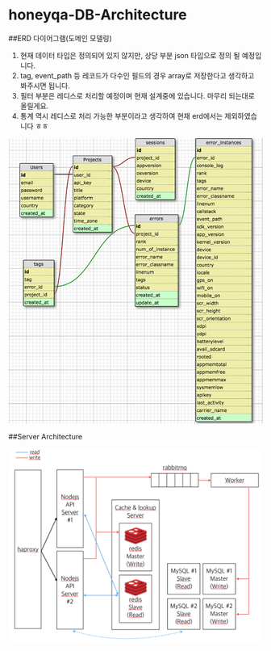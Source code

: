 # honeyqa-DB-Architecture

##ERD 다이어그램(도메인 모델링)

1. 현재 데이터 타입은 정의되어 있지 않지만, 상당 부분 json 타입으로 정의 될 예정입니다.
2. tag, event_path 등 레코드가 다수인 필드의 경우 array로 저장한다고 생각하고 봐주시면 됩니다.
3. 필터 부분은 레디스로 처리할 예정이며 현재 설계중에 있습니다. 마무리 되는대로 올릴게요.
4. 통계 역시 레디스로 처리 가능한 부분이라고 생각하여 현재 erd에서는 제외하였습니다 ㅎㅎ

![erd](https://github.com/honeyqa/honeyqa-DB-Architecture/blob/master/erd.png?raw=true)

##Server Architecture

![sa](https://github.com/honeyqa/honeyqa-DB-Architecture/blob/master/architecture.png?raw=true)
